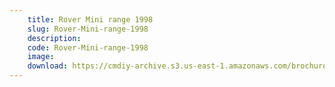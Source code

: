 ```yaml
---
    title: Rover Mini range 1998
    slug: Rover-Mini-range-1998
    description:
    code: Rover-Mini-range-1998
    image:
    download: https://cmdiy-archive.s3.us-east-1.amazonaws.com/brochures/documents/Rover+Mini+range+1998.pdf
---
```

<!-- Content of the page -->

##
        